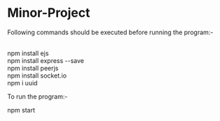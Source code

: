 # Minor-Project

Following commands should be executed before running the program:-<br/><br/>

npm install ejs<br/>
npm install express --save<br/>
npm install peerjs<br/>
npm install socket.io<br/>
npm i uuid<br/>

To run the program:-<br/>

npm start<br/>

